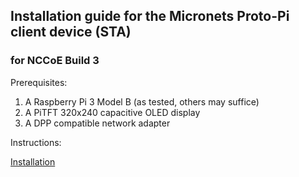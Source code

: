 ## Installation guide for the Micronets Proto-Pi client device (STA)

### for NCCoE Build 3

Prerequisites:

1. A Raspberry Pi 3 Model B (as tested, others may suffice)
2. A PiTFT 320x240 capacitive OLED display
3. A DPP compatible network adapter

Instructions:

[Installation](https://github.com/cablelabs/micronets-pi3/nccoe-build-3/README.md#Installation)
